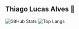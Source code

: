 ## Thiago Lucas Alves 🚀

![GitHub Stats](https://github-readme-stats.vercel.app/api?username=couvev&show_icons=true&theme=dark)
![Top Langs](https://github-readme-stats.vercel.app/api/top-langs/?username=couvev&theme=dark)
